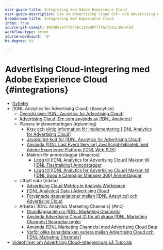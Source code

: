 ```yaml
---
user-guide-title: Integrering med Adobe Experience Cloud
user-guide-description: Läs om Advertising Cloud DSP- och Advertising Cloud Search-integreringar med andra produkter och tjänster från Adobe Experience Cloud.
breadcrumb-title: Integrering med Experience Cloud
index: true
source-git-commit: 9964887b777d430c138a08f7ff6cf53ac39defed
workflow-type: tm+mt
source-wordcount: '0'
ht-degree: 0%

---
```



# Advertising Cloud-integrering med Adobe Experience Cloud {#integrations}
<!--  ADD LATER: and Adobe Experience Platform -->

+ [Nyheter](/help/integrations/home.md)
+ [!DNL Analytics for Advertising Cloud] {#analytics}
   + [Översikt över [!DNL Analytics for Advertising Cloud]](/help/integrations/analytics/overview.md)
   + [Advertising Cloud ID:n som används av [!DNL Analytics]](/help/integrations/analytics/ids.md)
   + Planera implementeringen {#planning}
      + [Krav och viktig information för implementering [!DNL Analytics for Advertising Cloud]](/help/integrations/analytics/prerequisites.md)
      + [JavaScript-kod för [!DNL Analytics for Advertising Cloud]](/help/integrations/analytics/javascript.md)
      + [Använda [!DNL Last Event Service] JavaScript-bibliotek med Adobe Experience Platform [!DNL Web SDK]](/help/integrations/analytics/web-sdk.md)
      + Makron för annonstaggar {#macros}
         + [Lägg till [!DNL Analytics for Advertising Cloud] Makron till [!DNL Flashtalking] Annonstaggar](/help/integrations/analytics/macros-flashtalking.md)
         + [Lägg till [!DNL Analytics for Advertising Cloud] Makron till [!DNL Google Campaign Manager 360] Annonstaggar](/help/integrations/analytics/macros-google-campaign-manager.md)
   + Utbytt data {#data}
      + [Advertising Cloud Metrics in Analysis Workspace](/help/integrations/analytics/advertising-cloud-metrics-in-analytics.md)
      + [[!DNL Analytics] Data i Advertising Cloud](/help/integrations/analytics/analytics-data-in-advertising-cloud.md)
      + [Förväntade datavariationer mellan [!DNL Analytics] och Advertising Cloud](/help/integrations/analytics/data-variances.md)
   + Arbeta i [!DNL Analytics Marketing Channels] {#mc}
      + [Grundläggande om [!DNL Marketing Channels]](/help/integrations/analytics/marketing-channels/mc-overview.md)
      + [Använda Advertising Cloud ID för att skapa [!DNL Marketing Channels] Bearbetar regler](/help/integrations/analytics/marketing-channels/mc-ids.md)
      + [Använda [!DNL Marketing Channels] med Advertising Cloud Data](/help/integrations/analytics/marketing-channels/mc-ac-data.md)
      + [Varför olika kanaldata kan variera mellan Advertising Cloud och [!DNL Marketing Channels]](/help/integrations/analytics/marketing-channels/mc-data-variances.md)
+ [Videofilmer om Advertising Cloud-integreringar på Tutorials](https://experienceleague.adobe.com/docs/advertising-cloud-learn/tutorials/overview.html)<!-- rename if the tutorials TOC structure changes -->
